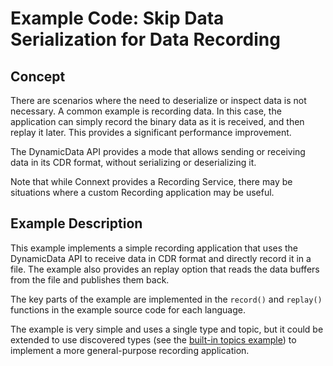 # Example Code: Skip Data Serialization for Data Recording

## Concept

There are scenarios where the need to deserialize or inspect data is not necessary.
A common example is recording data. In this case, the application can simply
record the binary data as it is received, and then replay it later. This provides
a significant performance improvement.

The DynamicData API provides a mode that allows sending or receiving data in its
CDR format, without serializing or deserializing it.

Note that while Connext provides a Recording Service, there may be situations
where a custom Recording application may be useful.

## Example Description

This example implements a simple recording application that uses the DynamicData
API to receive data in CDR format and directly record it in a file. The example
also provides an replay option that reads the data buffers from the file
and publishes them back.

The key parts of the example are implemented in the ``record()`` and
``replay()`` functions in the example source code for each language.

The example is very simple and uses a single type and topic, but it could be
extended to use discovered types (see the
[built-in topics example](../builtin_topics/)) to implement a more
general-purpose recording application.
